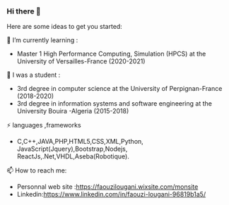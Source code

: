 ### Hi there 👋



Here are some ideas to get you started:

  🌱 I’m currently learning :
-  Master 1 High Performance Computing, Simulation (HPCS) at the University of Versailles-France (2020-2021)
  
  🌱 I was a student :
-  3rd degree in computer science at the University of Perpignan-France (2018-2020)
-  3rd degree in information systems and software engineering at the University Bouira -Algeria (2015-2018)

 ⚡ languages ,frameworks 
- C,C++,JAVA,PHP,HTML5,CSS,XML,Python,
  JavaScript(Jquery),Bootstrap,Nodejs,
  ReactJs,.Net,VHDL,Aseba(Robotique).

 📫 How to reach me: 
- Personnal web site :https://faouzilougani.wixsite.com/monsite
- Linkedin:https://www.linkedin.com/in/faouzi-lougani-96819b1a5/
 



